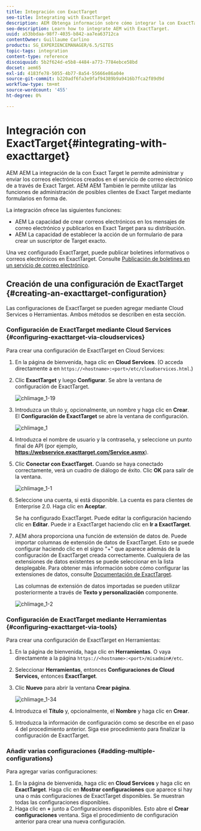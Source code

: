 ```yaml
---
title: Integración con ExactTarget
seo-title: Integrating with ExactTarget
description: AEM Obtenga información sobre cómo integrar la con ExactTarget.
seo-description: Learn how to integrate AEM with ExactTarget.
uuid: a53bbdaa-98f7-4035-b842-aa7ea63712ca
contentOwner: Guillaume Carlino
products: SG_EXPERIENCEMANAGER/6.5/SITES
topic-tags: integration
content-type: reference
discoiquuid: 5b2f624d-e5b8-4484-a773-7784ebce58bd
docset: aem65
exl-id: 4183fe78-5055-4b77-8a54-55666e86a04e
source-git-commit: b220adf6fa3e9faf94389b9a9416b7fca2f89d9d
workflow-type: tm+mt
source-wordcount: '455'
ht-degree: 0%

---
```


# Integración con ExactTarget{#integrating-with-exacttarget}

AEM AEM La integración de la con Exact Target le permite administrar y enviar los correos electrónicos creados en el servicio de correo electrónico de a través de Exact Target. AEM AEM También le permite utilizar las funciones de administración de posibles clientes de Exact Target mediante formularios en forma de.

La integración ofrece las siguientes funciones:

* AEM La capacidad de crear correos electrónicos en los mensajes de correo electrónico y publicarlos en Exact Target para su distribución.
* AEM La capacidad de establecer la acción de un formulario de para crear un suscriptor de Target exacto.

Una vez configurado ExactTarget, puede publicar boletines informativos o correos electrónicos en ExactTarget. Consulte [Publicación de boletines en un servicio de correo electrónico](/help/sites-authoring/personalization.md).

## Creación de una configuración de ExactTarget {#creating-an-exacttarget-configuration}

Las configuraciones de ExactTarget se pueden agregar mediante Cloud Services o Herramientas. Ambos métodos se describen en esta sección.

### Configuración de ExactTarget mediante Cloud Services {#configuring-exacttarget-via-cloudservices}

Para crear una configuración de ExactTarget en Cloud Services:

1. En la página de bienvenida, haga clic en **Cloud Services**. (O acceda directamente a en `https://<hostname>:<port>/etc/cloudservices.html`.)
1. Clic **ExactTarget** y luego **Configurar**. Se abre la ventana de configuración de ExactTarget.

   ![chlimage_1-19](assets/chlimage_1-19.png)

1. Introduzca un título y, opcionalmente, un nombre y haga clic en **Crear**. El **Configuración de ExactTarget** se abre la ventana de configuración.

   ![chlimage_1](assets/chlimage_1.jpeg)

1. Introduzca el nombre de usuario y la contraseña, y seleccione un punto final de API (por ejemplo, **https://webservice.exacttarget.com/Service.asmx**).
1. Clic **Conectar con ExactTarget.** Cuando se haya conectado correctamente, verá un cuadro de diálogo de éxito. Clic **OK** para salir de la ventana.

   ![chlimage_1-1](assets/chlimage_1-1.jpeg)

1. Seleccione una cuenta, si está disponible. La cuenta es para clientes de Enterprise 2.0. Haga clic en **Aceptar**.

   Se ha configurado ExactTarget. Puede editar la configuración haciendo clic en **Editar**. Puede ir a ExactTarget haciendo clic en **Ir a ExactTarget**.

1. AEM ahora proporciona una función de extensión de datos de. Puede importar columnas de extensión de datos de ExactTarget. Esto se puede configurar haciendo clic en el signo &quot;+&quot; que aparece además de la configuración de ExactTarget creada correctamente. Cualquiera de las extensiones de datos existentes se puede seleccionar en la lista desplegable. Para obtener más información sobre cómo configurar las extensiones de datos, consulte [Documentación de ExactTarget](https://help.exacttarget.com/en/documentation/exacttarget/subscribers/data_extensions_and_data_relationships).

   Las columnas de extensión de datos importadas se pueden utilizar posteriormente a través de **Texto y personalización** componente.

   ![chlimage_1-2](assets/chlimage_1-2.jpeg)

### Configuración de ExactTarget mediante Herramientas {#configuring-exacttarget-via-tools}

Para crear una configuración de ExactTarget en Herramientas:

1. En la página de bienvenida, haga clic en **Herramientas**. O vaya directamente a la página `https://<hostname>:<port>/misadmin#/etc`.
1. Seleccionar **Herramientas**, entonces **Configuraciones de Cloud Services,** entonces **ExactTarget**.
1. Clic **Nuevo** para abrir la ventana **Crear página**.

   ![chlimage_1-34](assets/chlimage_1-3.jpeg)

1. Introduzca el **Título** y, opcionalmente, el **Nombre** y haga clic en **Crear**.
1. Introduzca la información de configuración como se describe en el paso 4 del procedimiento anterior. Siga ese procedimiento para finalizar la configuración de ExactTarget.

### Añadir varias configuraciones {#adding-multiple-configurations}

Para agregar varias configuraciones:

1. En la página de bienvenida, haga clic en **Cloud Services** y haga clic en **ExactTarget**. Haga clic en **Mostrar configuraciones** que aparece si hay una o más configuraciones de ExactTarget disponibles. Se muestran todas las configuraciones disponibles.
1. Haga clic en **+** junto a Configuraciones disponibles. Esto abre el **Crear configuraciones** ventana. Siga el procedimiento de configuración anterior para crear una nueva configuración.
